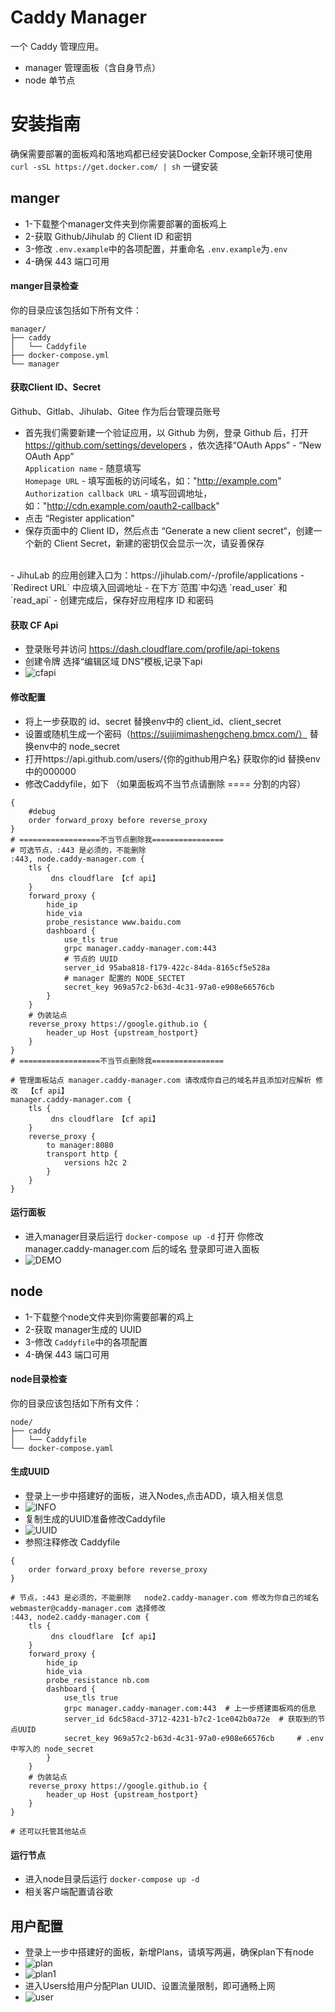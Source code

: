 # Caddy Manager

一个 Caddy 管理应用。

- manager 管理面板（含自身节点）
- node 单节点
# 安装指南

确保需要部署的面板鸡和落地鸡都已经安装Docker Compose,全新环境可使用 ```curl -sSL https://get.docker.com/ | sh``` 一键安装

## manger

- 1-下载整个manager文件夹到你需要部署的面板鸡上
- 2-获取 Github/Jihulab 的 Client ID 和密钥
- 3-修改 ```.env.example```中的各项配置，并重命名 ```.env.example```为```.env```
- 4-确保 443 端口可用 
#### manger目录检查
你的目录应该包括如下所有文件：
```
manager/
├── caddy
│   └── Caddyfile
├── docker-compose.yml
└── manager

```

#### 获取Client ID、Secret

Github、Gitlab、Jihulab、Gitee 作为后台管理员账号  
- 首先我们需要新建一个验证应用，以 Github 为例，登录 Github 后，打开 https://github.com/settings/developers ，依次选择“OAuth Apps” - “New OAuth App”    
`Application name` - 随意填写  
`Homepage URL` - 填写面板的访问域名，如："http://example.com"  
`Authorization callback URL` - 填写回调地址，如："http://cdn.example.com/oauth2-callback"  
- 点击 “Register application” 
- 保存页面中的 Client ID，然后点击 “Generate a new client secret“，创建一个新的 Client Secret，新建的密钥仅会显示一次，请妥善保存
<br/>
- JihuLab 的应用创建入口为：https://jihulab.com/-/profile/applications  
- `Redirect URL` 中应填入回调地址  
- 在下方`范围`中勾选 `read_user` 和 `read_api` 
- 创建完成后，保存好应用程序 ID 和密码

#### 获取 CF Api
- 登录账号并访问 https://dash.cloudflare.com/profile/api-tokens
- 创建令牌 选择“编辑区域 DNS”模板,记录下api
- ![cfapi](images/cfapi.png)

#### 修改配置
- 将上一步获取的 id、secret 替换env中的 client_id、client_secret
- 设置或随机生成一个密码（https://suijimimashengcheng.bmcx.com/） 替换env中的 node_secret
- 打开https://api.github.com/users/{你的github用户名} 获取你的id 替换env中的000000
- 修改Caddyfile，如下 （如果面板鸡不当节点请删除 ==== 分割的内容）
```
{
    #debug
    order forward_proxy before reverse_proxy
}
# ==================不当节点删除我================
# 可选节点，:443 是必须的，不能删除
:443, node.caddy-manager.com {
    tls {
         dns cloudflare 【cf api】
    }
    forward_proxy {
        hide_ip
        hide_via
        probe_resistance www.baidu.com
        dashboard {
            use_tls true
            grpc manager.caddy-manager.com:443
            # 节点的 UUID
            server_id 95aba818-f179-422c-84da-8165cf5e528a
            # manager 配置的 NODE_SECTET
            secret_key 969a57c2-b63d-4c31-97a0-e908e66576cb
        }
    }
    # 伪装站点
    reverse_proxy https://google.github.io {
        header_up Host {upstream_hostport}
    }
}
# ==================不当节点删除我================

# 管理面板站点 manager.caddy-manager.com 请改成你自己的域名并且添加对应解析 修改  【cf api】
manager.caddy-manager.com {
    tls {
         dns cloudflare 【cf api】
    }
    reverse_proxy {
        to manager:8080
        transport http {
            versions h2c 2
        }
    }
}

``` 
#### 运行面板
- 进入manager目录后运行 ```docker-compose up -d``` 打开  你修改 manager.caddy-manager.com 后的域名 登录即可进入面板
- ![DEMO](images/manager.png)

## node

- 1-下载整个node文件夹到你需要部署的鸡上
- 2-获取 manager生成的 UUID
- 3-修改 ```Caddyfile```中的各项配置
- 4-确保 443 端口可用 

#### node目录检查
你的目录应该包括如下所有文件：
```
node/
├── caddy
│   └── Caddyfile
└── docker-compose.yaml

```
#### 生成UUID
- 登录上一步中搭建好的面板，进入Nodes,点击ADD，填入相关信息
- ![INFO](images/info.png)
- 复制生成的UUID准备修改Caddyfile
- ![UUID](images/uuid.png)
- 参照注释修改 Caddyfile
```
{
    order forward_proxy before reverse_proxy
}

# 节点，:443 是必须的，不能删除   node2.caddy-manager.com 修改为你自己的域名 webmaster@caddy-manager.com 选择修改
:443, node2.caddy-manager.com {
    tls {
         dns cloudflare 【cf api】
    }
    forward_proxy {
        hide_ip
        hide_via
        probe_resistance nb.com
        dashboard {
            use_tls true
            grpc manager.caddy-manager.com:443  # 上一步搭建面板鸡的信息
            server_id 6dc58acd-3712-4231-b7c2-1ce042b0a72e  # 获取到的节点UUID
            secret_key 969a57c2-b63d-4c31-97a0-e908e66576cb     # .env中写入的 node_secret
        }
    }
    # 伪装站点
    reverse_proxy https://google.github.io {
        header_up Host {upstream_hostport}
    }
}

# 还可以托管其他站点

```
#### 运行节点
- 进入node目录后运行 ```docker-compose up -d``` 
- 相关客户端配置请谷歌

## 用户配置
- 登录上一步中搭建好的面板，新增Plans，请填写两遍，确保plan下有node
- ![plan](images/plan.png)
- ![plan1](images/plan1.png)
- 进入Users给用户分配Plan UUID、设置流量限制，即可通畅上网 
- ![user](images/user.png)
